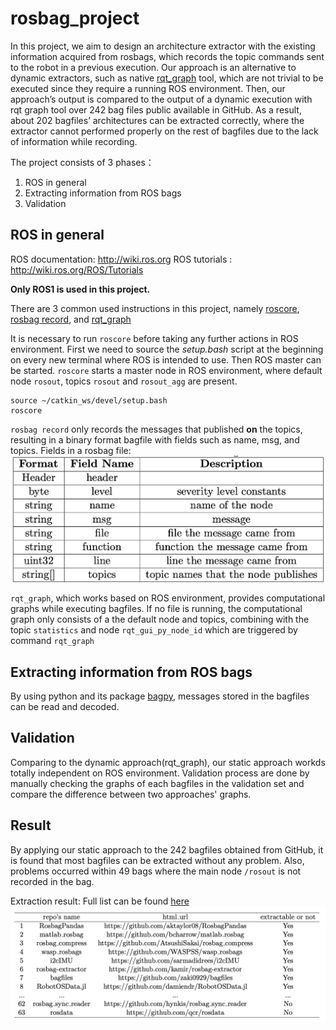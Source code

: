 # rosbag_project

<!-- The project is based on ROS, the standard framework for implementing robotics software today. A tool-based approach is developed that, given as input a ROS bag, will automatically extract its software components (in terms of blocks, connections, and topics).  -->

In this project, we aim to design an architecture extractor with the existing information acquired from rosbags, which records the topic commands sent to the robot in a previous execution. Our approach is an alternative to dynamic extractors, such as native [rqt_graph](http://wiki.ros.org/rqt_graph) tool, which are not trivial to be executed since they require a running ROS environment. Then, our approach’s output is compared to the output of a dynamic execution with rqt graph tool over 242 bag files public available in GitHub. As a result, about 202 bagfiles’ architectures can be extracted correctly, where the extractor cannot performed properly on the rest of bagfiles due to the lack of information while recording.

The project consists of 3 phases：
1. ROS in general
2. Extracting information from ROS bags
3. Validation


## ROS in general
ROS documentation: http://wiki.ros.org
ROS tutorials : http://wiki.ros.org/ROS/Tutorials

**Only ROS1 is used in this project.**

There are 3 common used instructions in this project, namely [roscore](http://wiki.ros.org/roscore), [rosbag record](http://wiki.ros.org/rosbag/Commandline), and [rqt_graph](http://wiki.ros.org/rqt_graph)

It is necessary to run `roscore` before taking any further actions in ROS environment. First we need to source the *setup.bash* script at the beginning on every new terminal where ROS is intended to use. Then ROS master can be started. `roscore` starts a master node in ROS environment, where default node `rosout`, topics `rosout` and `rosout_agg` are present. 
```
source ~/catkin_ws/devel/setup.bash
roscore
```

`rosbag record` only records the messages that published **on** the topics, resulting in a binary format bagfile with fields such as name, msg, and topics.
Fields in a rosbag file:
<img src="fields.png" width="600" align="center" alt="Extraction results">

`rqt_graph`, which works based on ROS environment, provides computational graphs while executing bagfiles. If no file is running, the computational graph only consists of a the default node and topics, combining with the topic `statistics` and node `rqt_gui_py_node_id` which are triggered by command `rqt_graph`

## Extracting information from ROS bags
By using python and its package [bagpy](https://jmscslgroup.github.io/bagpy/), messages stored in the bagfiles can be read and decoded. 

## Validation
Comparing to the dynamic approach(rqt_graph), our static approach workds totally independent on ROS environment. Validation process are done by manually checking the graphs of each bagfiles in the validation set and compare the difference between two approaches' graphs.

## Result
By applying our static approach to the 242 bagfiles obtained from GitHub, it is found that most bagfiles can be extracted without any problem. Also, problems occurred within 49 bags where the main node `/rosout` is not recorded in the bag.  

Extraction result: Full list can be found [here](https://drive.google.com/file/d/16UHFbm1s-yIXtfGYNJD7NTrwlfN8zlXg/view)
<img src="extraction_result.png" width="800" align="center" alt="Extraction results">


<!-- ## Requirements
Before running the graph extraction, you must install a basic ROS1 environment. Follow [this](http://wiki.ros.org/noetic/Installation/Ubuntu) tutorial.

In Ubuntu, after setting the apt-get souce, run the following command:

```
sudo apt-get install ...
```
 -->
